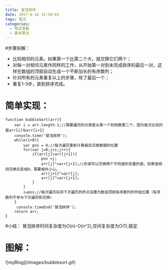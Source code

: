 ```yaml
---
title: 冒泡排序
date: 2017-8-16 15:50:01
tags: 笔试
categories:
  - 笔试准备
  - 基本算法
---
```

#步骤拆解：

* 比较相邻的元素。如果第一个比第二个大，就交换它们两个；
* 对每一对相邻元素作同样的工作，从开始第一对到未完成排序的最后一对，这样在数组的顶部自动生成一个不断加长的有序数列；
* 针对所有的元素重复以上的步骤，除了最后一个；
* 重复1-3步，直到排序完成。

# 简单实现：
```
function bubbleSort(arr){
    var i = arr.length-1;//需要遍历的元素是从第一个到倒数第二个，因为每次比较的是arr[i]与arr[i+1]
    console.time('冒泡排序');
    while(i>0){
        var pos = 0;//每次遍历重新计算最后交换数据的位置
        for(var j=0;j<i;j++){
            if(arr[j]>arr[j+1]){
                pos =j;
                arr[j]^=arr[j+1];//亦或可以交换两个不同值的变量的值，如果值相同交换后变成0，需要格外小心。
                arr[j+1]^=arr[j];
                arr[j]^=arr[j+1];
            }
        }
        i=pos;//每次遍历后将下次遍历的终点设置为数组顶部有序数列的开始位置（有序数列不参与下次遍历和交换）
    }
     console.timeEnd('冒泡排序');   
    return arr;
}
```
#小结：
冒泡排序时间复杂度为O(n)-O(n^2),空间复杂度为O(1),稳定
# 图解：
<div style="display:inline-block;">![myBlog](/images/bubblesort.gif)</div>
